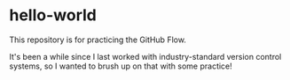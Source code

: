 # hello-world
This repository is for practicing the GitHub Flow.

It's been a while since I last worked with industry-standard version control systems, so I wanted to brush up on that with some practice! 
